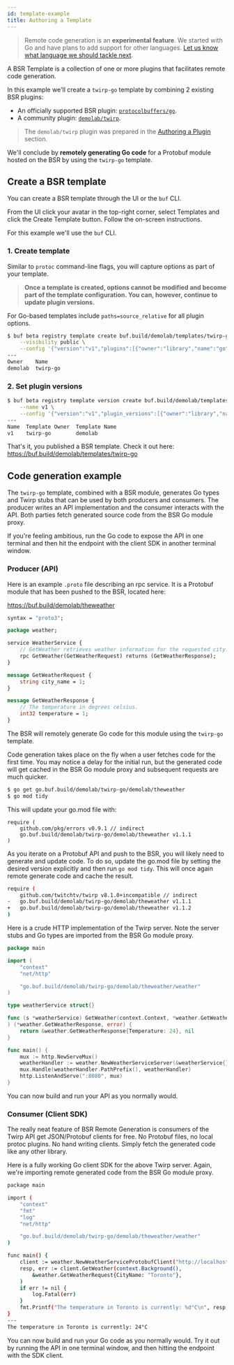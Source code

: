 ```yaml
---
id: template-example
title: Authoring a Template
---
```


> Remote code generation is an **experimental feature**. We started with Go and have plans to add support for other languages. [Let us know what language we should tackle next](../../contact.md).

A BSR Template is a collection of one or more plugins that facilitates remote code generation.

In this example we'll create a `twirp-go` template by combining 2 existing BSR plugins:

- An officially supported BSR plugin: [`protocolbuffers/go`](https://buf.build/protocolbuffers/plugins/go).
- A community plugin: [`demolab/twirp`](https://buf.build/demolab/plugins/twirp).

> The `demolab/twirp` plugin was prepared in the [Authoring a Plugin](plugin-example.md) section.

We'll conclude by **remotely generating Go code** for a Protobuf module hosted on the BSR by using the `twirp-go` template.

## Create a BSR template

You can create a BSR template through the UI or the `buf` CLI.

From the UI click your avatar in the top-right corner, select Templates and click
the Create Template button. Follow the on-screen instructions.

For this example we'll use the `buf` CLI.

### 1. Create template

Similar to `protoc` command-line flags, you will capture options as part of your template. 

> **Once a template is created, options cannot be modified and become part of the template configuration. You can, however, continue to update plugin versions.**

For Go-based templates include `paths=source_relative` for all plugin options.

```sh
$ buf beta registry template create buf.build/demolab/templates/twirp-go \
	--visibility public \
	--config '{"version":"v1","plugins":[{"owner":"library","name":"go","opt":["paths=source_relative"]},{"owner":"demolab","name":"twirp","opt":["paths=source_relative"]}]}'
---
Owner    Name
demolab  twirp-go
```

### 2. Set plugin versions

```sh
$ buf beta registry template version create buf.build/demolab/templates/twirp-go \
	--name v1 \
	--config '{"version":"v1","plugin_versions":[{"owner":"library","name":"go","version":"v1.27.1-1"},{"owner":"demolab","name":"twirp","version":"v8.1.0-1"}]}'
---
Name  Template Owner  Template Name
v1    twirp-go        demolab
```

That's it, you published a BSR template. Check it out here: https://buf.build/demolab/templates/twirp-go

## Code generation example

The `twirp-go` template, combined with a BSR module, generates Go types and Twirp stubs that can be used by both producers and consumers. The producer writes an API implementation and the consumer interacts with the API. Both parties fetch generated source code from the BSR Go module proxy.

If you're feeling ambitious, run the Go code to expose the API in one terminal and then hit the endpoint with the client SDK in another terminal window.

### Producer (API)

Here is an example `.proto` file describing an rpc service. It is a Protobuf module that has been pushed to the BSR, located here:

https://buf.build/demolab/theweather

```proto title="weather.proto"
syntax = "proto3";

package weather;

service WeatherService {
    // GetWeather retrieves weather information for the requested city.
    rpc GetWeather(GetWeatherRequest) returns (GetWeatherResponse);
}

message GetWeatherRequest {
    string city_name = 1;
}

message GetWeatherResponse {
    // The temperature in degrees celsius.
    int32 temperature = 1;
}
```

The BSR will remotely generate Go code for this module using the `twirp-go` template.

Code generation takes place on the fly when a user fetches code for the first time. You may notice a delay for the initial run, but the generated code will get cached in the BSR Go module proxy and subsequent requests are much quicker.

```sh
$ go get go.buf.build/demolab/twirp-go/demolab/theweather
$ go mod tidy
```

This will update your go.mod file with:

```
require (
	github.com/pkg/errors v0.9.1 // indirect
	go.buf.build/demolab/twirp-go/demolab/theweather v1.1.1
)
```

As you iterate on a Protobuf API and push to the BSR, you will likely need to generate and update code. To do so, update the go.mod file by setting the desired version explicitly and then run `go mod tidy`. This will once again remote generate code and cache the result.

```sh {4}
require (
	github.com/twitchtv/twirp v8.1.0+incompatible // indirect
- 	go.buf.build/demolab/twirp-go/demolab/theweather v1.1.1
+	go.buf.build/demolab/twirp-go/demolab/theweather v1.1.2
)
```

Here is a crude HTTP implementation of the Twirp server. Note the server stubs and Go types are imported from the BSR Go module proxy.

```go title="cmd/producer/main.go" {7}
package main

import (
	"context"
	"net/http"

	"go.buf.build/demolab/twirp-go/demolab/theweather/weather"
)

type weatherService struct{}

func (s *weatherService) GetWeather(context.Context, *weather.GetWeatherRequest,
) (*weather.GetWeatherResponse, error) {
	return &weather.GetWeatherResponse{Temperature: 24}, nil
}

func main() {
	mux := http.NewServeMux()
	weatherHandler := weather.NewWeatherServiceServer(&weatherService{})
	mux.Handle(weatherHandler.PathPrefix(), weatherHandler)
	http.ListenAndServe(":8080", mux)
}
```

You can now build and run your API as you normally would.

### Consumer (Client SDK)

The really neat feature of BSR Remote Generation is consumers of the Twirp API get JSON/Protobuf clients for free. No Protobuf files, no local protoc plugins. No hand writing clients. Simply fetch the generated code like any other library.

Here is a fully working Go client SDK for the above Twirp server. Again, we're importing remote generated code from the BSR Go module proxy.

```sh title="cmd/consumer/main.go" {9}
package main

import (
	"context"
	"fmt"
	"log"
	"net/http"

	"go.buf.build/demolab/twirp-go/demolab/theweather/weather"
)

func main() {
	client := weather.NewWeatherServiceProtobufClient("http://localhost:8080", http.DefaultClient)
	resp, err := client.GetWeather(context.Background(),
		&weather.GetWeatherRequest{CityName: "Toronto"},
	)
	if err != nil {
		log.Fatal(err)
	}
	fmt.Printf("The temperature in Toronto is currently: %d°C\n", resp.GetTemperature())
}
---
The temperature in Toronto is currently: 24°C
```

You can now build and run your Go code as you normally would. Try it out by running the API in one terminal window, and then hitting the endpoint with the SDK client.
